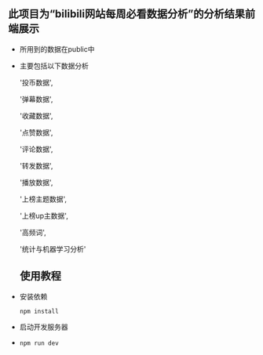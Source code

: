 ## 此项目为“bilibili网站每周必看数据分析”的分析结果前端展示

* 所用到的数据在public中
* 主要包括以下数据分析

  '投币数据',

  '弹幕数据',

  '收藏数据',

  '点赞数据',

  '评论数据',

  '转发数据',

  '播放数据',

  '上榜主题数据',

  '上榜up主数据',

  '高频词',

  '统计与机器学习分析'

  ## 使用教程
* 安装依赖

  ```
  npm install

  ```
* 启动开发服务器
* ```
  npm run dev

  ```
